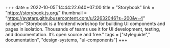 +++
date = 2022-10-05T14:44:22.640+07:00
title = "Storybook"
link = "https://storybook.js.org/"
thumbnail = "https://avatars.githubusercontent.com/u/22632046?s=200&v=4"
snippet="Storybook is a frontend workshop for building UI components and pages in isolation. Thousands of teams use it for UI development, testing, and documentation. It’s open source and free."
tags = ["styleguide"," documentation", "design-systems, "ui-components"]
+++
